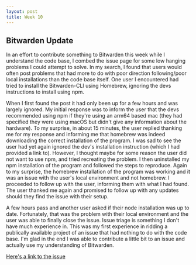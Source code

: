 ```yaml
---
layout: post
title: Week 10
---
```


## Bitwarden Update

In an effort to contribute something to Bitwarden this week while I understand the code base, I combed the issue page for some low hanging problems I could attempt to solve. In my search, I found that users would often post problems that had more to do with poor direction following/poor local installations than the code base itself. One user I encountered had tried to install the Bitwarden-CLI using Homebrew, ignoring the devs instructions to install using npm.

<!--more-->

When I first found the post it had only been up for a few hours and was largely ignored. My initial response was to inform the user that the devs recommended using npm if they're using an arm64 based mac (they had specified they were using macOS but didn't give any information about the hardware). To my surprise, in about 15 minutes, the user replied thanking me for my response and informing me that homebrew was indeed downloading the correct installation of the program. I was sad to see the user had yet again ignored the dev's installation instruction (which I had provided a link to). However, I thought maybe for some reason the user did not want to use npm, and tried recreating the problem. I then uninstalled my npm installation of the program and followed the steps to reproduce. Again to my surprise, the homebrew installation of the program was working and it was an issue with the user's local environment and not homebrew. I proceeded to follow up with the user, informing them with what I had found. The user thanked me again and promised to follow up with any updates should they find the issue with their setup. 

A few hours pass and another user asked if their node installation was up to date. Fortunately, that was the problem with their local environment and the user was able to finally close the issue. Issue triage is something I don't have much experience in. This was my first experience in ridding a publically available project of an issue that had nothing to do with the code base. I'm glad in the end I was able to contribute a little bit to an issue and actually use my understanding of Bitwarden. 

[Here's a link to the issue](https://github.com/bitwarden/clients/issues/8506)
